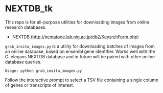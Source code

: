 NEXTDB_tk
========

This repo is for all-purpose utilities for downloading images from online research databases.

* NEXTDB (http://nematode.lab.nig.ac.jp/db2/KeysrchForm.php) 

``grab_insitu_images.py`` is a utility for downloading batches of images from an online database, based on ensembl gene identifier. Works well with the C. elegans NEXTDB database and in future will be paired with other online database queries. 

`Usage: python grab_insitu_images.py`

Follow the interactive prompt to select a TSV file containing a single column of genes or transcripts of interest. 
